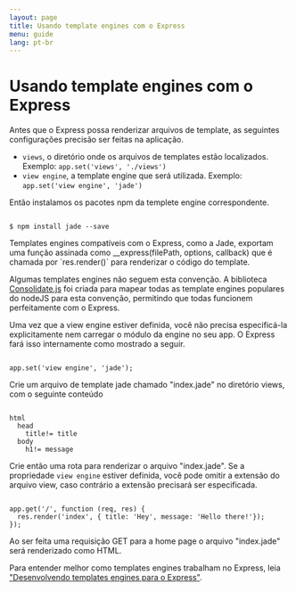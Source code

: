 ```yaml
---
layout: page
title: Usando template engines com o Express
menu: guide
lang: pt-br
---
```


# Usando template engines com o Express

Antes que o Express possa renderizar arquivos de template, as seguintes configurações precisão ser feitas na aplicação.

* `views`, o diretório onde os arquivos de templates estão localizados. Exemplo: `app.set('views', './views')`
* `view engine`, a template engine que será utilizada. Exemplo: `app.set('view engine', 'jade')`

Então instalamos os pacotes npm da templete engine correspondente.

<pre><code class="language-sh" translate="no">
$ npm install jade --save
</code></pre>

<div class="doc-box doc-notice" markdown="1">
Templates engines compatíveis com o Express, como a Jade, exportam uma função assinada como __express(filePath, options, callback) que é chamada por `res.render()` para renderizar o código do template.

Algumas templates engines não seguem esta convenção. A biblioteca [Consolidate.js](https://www.npmjs.org/package/consolidate) foi criada para mapear todas as template engines populares do nodeJS para esta convenção, permitindo que todas funcionem perfeitamente com o Express.
</div>

Uma vez que a view engine estiver definida, você não precisa especificá-la explicitamente nem carregar o módulo da engine no seu app. O Express fará isso internamente como mostrado a seguir.

<pre><code class="language-javascript" translate="no">
app.set('view engine', 'jade');
</code></pre>

Crie um arquivo de template jade chamado "index.jade" no diretório views, com o seguinte conteúdo

<pre><code class="language-javascript" translate="no">
html
  head
    title!= title
  body
    h1!= message
</code></pre>

Crie então uma rota para renderizar o arquivo "index.jade". Se a propriedade `view engine` estiver definida, você pode omitir a extensão do arquivo view, caso contrário a extensão precisará ser especificada.

<pre><code class="language-javascript" translate="no">
app.get('/', function (req, res) {
  res.render('index', { title: 'Hey', message: 'Hello there!'});
});
</code></pre>

Ao ser feita uma requisição GET para a home page  o arquivo "index.jade" será renderizado como HTML.

Para entender melhor como templates engines trabalham no Express, leia ["Desenvolvendo templates engines para o Express"](/advanced/developing-template-engines.html).
